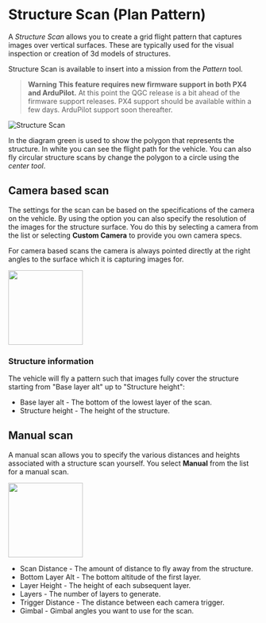# Structure Scan (Plan Pattern)

A *Structure Scan* allows you to create a grid flight pattern that captures images over vertical surfaces. These are typically used for the visual inspection or creation of 3d models of structures.

Structure Scan is available to insert into a mission from the *Pattern* tool.

> **Warning** **This feature requires new firmware support in both PX4 and ArduPilot.** At this point the QGC release is a bit ahead of the firmware support releases. PX4 support should be available within a few days. ArduPilot support soon thereafter.

![Structure Scan](../../assets/plan/StructureScan.jpg)

In the diagram green is used to show the polygon that represents the structure. In white you can see the flight path for the vehicle. You can also fly circular structure scans by change the polygon to a circle using the *center tool*.

## Camera based scan

The settings for the scan can be based on the specifications of the camera on the vehicle. By using the option you can also specify the resolution of the images for the structure surface. You do this by selecting a camera from the list or selecting **Custom Camera** to provide you own camera specs.

For camera based scans the camera is always pointed directly at the right angles to the surface which it is capturing images for.

<img src="../../assets/plan/StructureScanCamera.jpg" style="width: 150px;"/>

### Structure information

The vehicle will fly a pattern such that images fully cover the structure starting from "Base layer alt" up to "Structure height":
* Base layer alt - The bottom of the lowest layer of the scan.
* Structure height - The height of the structure.

## Manual scan

A manual scan allows you to specify the various distances and heights associated with a structure scan yourself. You select **Manual** from the list for a manual scan.

<img src="../../assets/plan/StructureScanManual.jpg" style="width: 150px;"/>

* Scan Distance - The amount of distance to fly away from the structure.
* Bottom Layer Alt - The bottom altitude of the first layer.
* Layer Height - The height of each subsequent layer.
* Layers - The number of layers to generate.
* Trigger Distance - The distance between each camera trigger.
* Gimbal - Gimbal angles you want to use for the scan.

